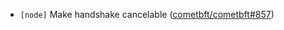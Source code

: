- `[node]` Make handshake cancelable ([cometbft/cometbft\#857](https://github.com/KYVENetwork/cometbft/v37/pull/857))
